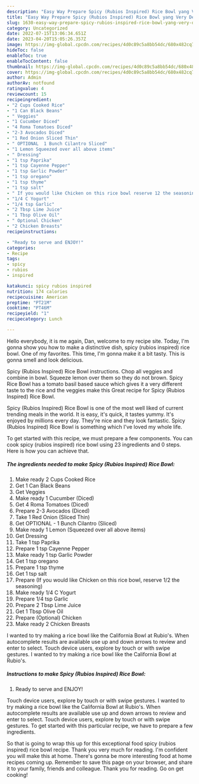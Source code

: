 ```yaml
---
description: "Easy Way Prepare Spicy (Rubios Inspired) Rice Bowl yang Very Delicious"
title: "Easy Way Prepare Spicy (Rubios Inspired) Rice Bowl yang Very Delicious"
slug: 1630-easy-way-prepare-spicy-rubios-inspired-rice-bowl-yang-very-delicious
category: Uncategorized
date: 2022-07-15T13:06:34.651Z
date: 2023-04-20T15:05:26.357Z
image: https://img-global.cpcdn.com/recipes/4d0c89c5a8bb54dc/680x482cq70/spicy-rubios-inspired-rice-bowl-recipe-main-photo.jpg
hideToc: false
enableToc: true
enableTocContent: false
thumbnail: https://img-global.cpcdn.com/recipes/4d0c89c5a8bb54dc/680x482cq70/spicy-rubios-inspired-rice-bowl-recipe-main-photo.jpg
cover: https://img-global.cpcdn.com/recipes/4d0c89c5a8bb54dc/680x482cq70/spicy-rubios-inspired-rice-bowl-recipe-main-photo.jpg
author: Admin
authorAv: notfound
ratingvalue: 4
reviewcount: 15
recipeingredient:
- "2 Cups Cooked Rice"
- "1 Can Black Beans"
- " Veggies"
- "1 Cucumber Diced"
- "4 Roma Tomatoes Diced"
- "2-3 Avocados Diced"
- "1 Red Onion Sliced Thin"
- " OPTIONAL  1 Bunch Cilantro Sliced"
- "1 Lemon Squeezed over all above items"
- " Dressing"
- "1 tsp Paprika"
- "1 tsp Cayenne Pepper"
- "1 tsp Garlic Powder"
- "1 tsp oregano"
- "1 tsp thyme"
- "1 tsp salt"
- " If you would like Chicken on this rice bowl reserve 12 the seasoning"
- "1/4 C Yogurt"
- "1/4 tsp Garlic"
- "2 Tbsp Lime Juice"
- "1 Tbsp Olive Oil"
- " Optional Chicken"
- "2 Chicken Breasts"
recipeinstructions:

- "Ready to serve and ENJOY!"
categories:
- Recipe
tags:
- spicy
- rubios
- inspired

katakunci: spicy rubios inspired 
nutrition: 174 calories
recipecuisine: American
preptime: "PT21M"
cooktime: "PT46M"
recipeyield: "1"
recipecategory: Lunch

---
```



Hello everybody, it is me again, Dan, welcome to my recipe site. Today, I'm gonna show you how to make a distinctive dish, spicy (rubios inspired) rice bowl. One of my favorites. This time, I'm gonna make it a bit tasty. This is gonna smell and look delicious.

Spicy (Rubios Inspired) Rice Bowl instructions. Chop all veggies and combine in bowl. Squeeze lemon over them so they do not brown. Spicy Rice Bowl has a tomato basil based sauce which gives it a very different taste to the rice and the veggies make this Great recipe for Spicy (Rubios Inspired) Rice Bowl.

Spicy (Rubios Inspired) Rice Bowl is one of the most well liked of current trending meals in the world. It is easy, it's quick, it tastes yummy. It's enjoyed by millions every day. They're nice and they look fantastic. Spicy (Rubios Inspired) Rice Bowl is something which I've loved my whole life.


To get started with this recipe, we must prepare a few components. You can cook spicy (rubios inspired) rice bowl using 23 ingredients and 0 steps. Here is how you can achieve that.

<!--inarticleads1-->

##### The ingredients needed to make Spicy (Rubios Inspired) Rice Bowl:

1. Make ready 2 Cups Cooked Rice
1. Get 1 Can Black Beans
1. Get  Veggies
1. Make ready 1 Cucumber (Diced)
1. Get 4 Roma Tomatoes (Diced)
1. Prepare 2-3 Avocados (Diced)
1. Take 1 Red Onion (Sliced Thin)
1. Get  OPTIONAL - 1 Bunch Cilantro (Sliced)
1. Make ready 1 Lemon (Squeezed over all above items)
1. Get  Dressing
1. Take 1 tsp Paprika
1. Prepare 1 tsp Cayenne Pepper
1. Make ready 1 tsp Garlic Powder
1. Get 1 tsp oregano
1. Prepare 1 tsp thyme
1. Get 1 tsp salt
1. Prepare  (If you would like Chicken on this rice bowl, reserve 1/2 the seasoning)
1. Make ready 1/4 C Yogurt
1. Prepare 1/4 tsp Garlic
1. Prepare 2 Tbsp Lime Juice
1. Get 1 Tbsp Olive Oil
1. Prepare  (Optional) Chicken
1. Make ready 2 Chicken Breasts


I wanted to try making a rice bowl like the California Bowl at Rubio&#39;s. When autocomplete results are available use up and down arrows to review and enter to select. Touch device users, explore by touch or with swipe gestures. I wanted to try making a rice bowl like the California Bowl at Rubio&#39;s. 

<!--inarticleads2-->

##### Instructions to make Spicy (Rubios Inspired) Rice Bowl:


1. Ready to serve and ENJOY!

Touch device users, explore by touch or with swipe gestures. I wanted to try making a rice bowl like the California Bowl at Rubio&#39;s. When autocomplete results are available use up and down arrows to review and enter to select. Touch device users, explore by touch or with swipe gestures. To get started with this particular recipe, we have to prepare a few ingredients. 

So that is going to wrap this up for this exceptional food spicy (rubios inspired) rice bowl recipe. Thank you very much for reading. I'm confident you will make this at home. There's gonna be more interesting food at home recipes coming up. Remember to save this page on your browser, and share it to your family, friends and colleague. Thank you for reading. Go on get cooking!
